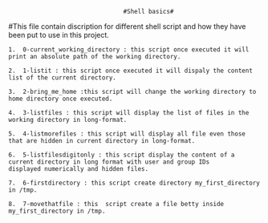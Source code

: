 									#Shell basics#


#This file contain discription for different shell script and how they have been put to use in this project.

	1.  0-current_working_directory : this script once executed it will print an absolute path of the working directory.

	2.  1-listit : this script once executed it will dispaly the content list of the current directory.
	
	3.  2-bring_me_home :this script will change the working directory to home directory once executed.

	4.  3-listfiles : this script will display the list of files in the working directory in long-format.

	5.  4-listmorefiles : this script will display all file even those that are hidden in current directory in long-format.
	
	6.  5-listfilesdigitonly : this script display the content of a current directory in long format with user and group IDs	    displayed numerically and hidden files.

	7.  6-firstdirectory : this script create directory my_first_directory in /tmp.

	8.  7-movethatfile : this  script create a file betty inside my_first_directory in /tmp.


